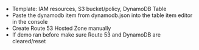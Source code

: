 * Template: IAM resources, S3 bucket/policy, DynamoDB Table
* Paste the dynamodb item from dynamodb.json into the table item editor in the console
* Create Route 53 Hosted Zone manually
* If demo ran before make sure Route 53 and DynamoDB are cleared/reset